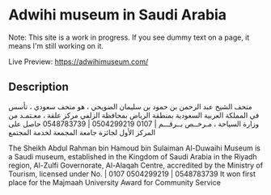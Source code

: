 # Adwihi museum in Saudi Arabia

Note: This site is a work in progress. If you see dummy text on a page, it means I'm still working on it.

Live Preview: 
https://adwihimuseum.com/

## Description

متحف الشيخ عبد الرحمن بن حمود بن سليمان الضويحي ، هو متحف سعودي ، تأسس
          في المملكة العربية السعودية بمنطقة الرياض بمحافظة الزلفي مركز علقة ،
          معـتمـد من وزارة السياحة ، مـرخــص بــرقـــم | 0107 0504299219 |
          0548783739 حاصل على المركز الأول لجائزة جامعة المجمعة لخدمة المجتمع

The Sheikh Abdul Rahman bin Hamoud bin Sulaiman Al-Duwaihi Museum is a Saudi museum, established in the Kingdom of Saudi Arabia in the Riyadh region, Al-Zulfi Governorate, Al-Alaqah Centre, accredited by the Ministry of Tourism, licensed under No. | 0107 0504299219 | 0548783739 It won first place for the Majmaah University Award for Community Service
